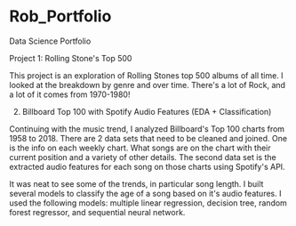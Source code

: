 # Rob_Portfolio
Data Science Portfolio

Project 1: Rolling Stone's Top 500 

  This project is an exploration of Rolling Stones top 500 albums of all time. I looked at the breakdown by genre and over time. There's a    lot of Rock, and a lot of it comes from 1970-1980! 
  
2. Billboard Top 100 with Spotify Audio Features (EDA + Classification)

  Continuing with the music trend, I analyzed Billboard's Top 100 charts from 1958 to 2018. There are 2 data sets that need to be cleaned and joined. One is the info on each weekly chart. What songs are on the chart with their current position and a variety of other details. The second data set is the extracted audio features for each song on those charts using Spotify's API.
  
   It was neat to see some of the trends, in particular song length. I built several models to classify the age of a song based on it's audio features. I used the following models: multiple linear regression, decision tree, random forest regressor, and sequential neural network.
